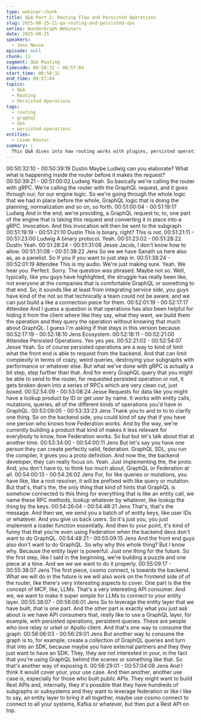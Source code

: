 ```yaml
---
type: webinar-chunk
title: Q&A Part 2: Routing Flow and Persisted Operations
slug: 2025-08-25-11-qa-routing-and-persisted-ops
series: WunderGraph Webinars
date: 2025-08-25
speakers:
  - Jens Neuse
episode: null
chunk: 11
segment: Q&A Routing
timecode: 00:50:32 – 00:57:04
start_time: 00:50:32
end_time: 00:57:04
topics:
  - Q&A
  - Routing
  - Persisted Operations
tags:
  - routing
  - graphql
  - ops
  - persisted-operations
entities:
  - Cosmo Router
summary: |
  This Q&A dives into how routing works with plugins, persisted operations, and strategies for exposing minimal GraphQL complexity to clients.
---
```


00:50:32:10 - 00:50:39:19
Dustin
Maybe Ludwig can you elaborate? What what is happening inside the router before it makes the
request?
00:50:39:21 - 00:51:00:02
Ludwig
Yeah. So basically we're calling the router with gRPC. We're calling the router with the GraphQL
request, and it goes through our, for our engine logic. So we're going through the whole logic
that we had in place before the whole, GraphQL logic that is doing the planning, normalization
and so on, so forth.
00:51:00:04 - 00:51:19:17
Ludwig
And in the end, we're providing, a GraphQL request to, to, one part of the engine that is taking
this request and converting it in place into a gRPC. Invocation. And this invocation will then be
sent to the subgraph.
00:51:19:19 - 00:51:21:10
Dustin
This is binary, right? This is not.
00:51:21:11 - 00:51:23:00
Ludwig
A binary protocol. Yeah.
00:51:23:02 - 00:51:28:22
Dustin
Yeah.
00:51:28:24 - 00:51:31:08
Jesse
Jacob, I don't know how to allow.
00:51:31:08 - 00:51:38:22
Jens
So we we have Sanath us here also as, as a panelist. So if you if you want to just step in.
00:51:38:24 - 00:52:01:19
Attendee
This is my audio. We're just making sure. Yeah. We hear you. Perfect. Sorry. The question was
phrased. Maybe not so. Well, typically, like you guys have highlighted, the struggle has really
been like, not everyone at the companies that is comfortable GraphQL or something to that end.
So, it sounds like at least from integrating service side, you guys have kind of the not so that
technically a team could not be aware, and we can just build a like a connection piece for them.
00:52:01:19 - 00:52:17:17
Attendee
And I guess a question is that operations has also been helpful for hiding it from the client where
like they say, what they want, we build them the operation and they query the operation without
knowing that much about GraphQL. I guess I'm asking if that stays in this version because.
00:52:17:19 - 00:52:18:10
Jens
Ecosystem.
00:52:18:11 - 00:52:21:00
Attendee
Persisted Operations. Yes yes yes.
00:52:21:02 - 00:52:54:07
Jesse
Yeah. So of course persisted operations are a way to kind of limit what the front end is able to
request from the backend. And that can limit complexity in terms of crazy, weird queries,
destroying your subgraphs with performance or whatever else. But what we've done with gRPC
is actually a bit step, step further than that. And for every GraphQL query that you might be able
to send to the router, for requested persisted operation or not, it gets broken down into a series
of RPCs which are very clean cut, just boxed.
00:52:54:09 - 00:53:08:24
Jesse
Requests for data like you might have a lookup product by ID or get user by name. It works with
entity calls, mutations, queries, all of the different kinds of operations you'd have in GraphQL.
00:53:09:05 - 00:53:33:23
Jens
Thank you to and to to to clarify one thing. So on the backend side, you could kind of say that if
you have one person who knows how Federation works. And by the way, we're currently
building a product that kind of makes it less relevant for everybody to know, how Federation
works. So but but let's talk about that at another time.
00:53:34:00 - 00:54:00:11
Jens
But let's say you have one person they can create perfectly valid, federation. GraphQL SDL, you
run the compiler, it gives you a proto definition. And now the, the backend developer, they can
really focus on. Yeah. Just implementing the, the proto. And, you don't have to, to think too
much about, GraphQL or Federation at all.
00:54:00:13 - 00:54:26:02
Jens
For, for like queries or mutations, you have like, like a root resolver, it will be prefixed with like
query or mutation. But that's, that's the, the only thing that kind of hints that GraphQL is
somehow connected to this thing for everything that is like an entity call, we name these RPC
methods, lookup whatever by whatever, like lookup the thing by the keys.
00:54:26:04 - 00:54:48:21
Jens
That's, that's the message. And then we, we send you a batch of of entity keys, like user IDs or
whatever. And you give us back users. So it's just you, you just implement a loader function
essentially. And then to your point, it's kind of funny that that you're even using Federation when
the backend devs don't want to do GraphQL.
00:54:48:21 - 00:55:09:15
Jens
And the front end guys also don't want to do GraphQL. So why why this whole thing? But I know
why. Because the entity layer is powerful. Just one thing for the future. So the first step, like I
said in the beginning, we're building a puzzle and one piece at a time. And we we we want to do
it properly.
00:55:09:17 - 00:55:38:07
Jens
The first piece, cosmo connect, is towards the backend. What we will do in the future is we will
also work on the frontend side of of the router, like there's very interesting aspects to cover. One
part is the the concept of MCP, like, LLMs. That's a very interesting API consumer. And we, we
want to make it super simple for LLMs to connect to your entity layer.
00:55:38:07 - 00:56:06:01
Jens
So to leverage the entity layer that we have built, that is one part. And the other part is exactly
what you just ask about is we have API consumers that, really like to use a GraphQL layer, for
example, with persisted operations, persistent queries. These are people who love relay or urkel
or Apollo client. And that's one way to consume the graph.
00:56:06:03 - 00:56:29:01
Jens
But another way to consume the graph is to, for example, create a collection of GraphQL
queries and turn that into an SDK, because maybe you have external partners and they they
just want to have an SDK. They, they are not interested in your, in the fact that you're using
GraphQL behind the scenes or something like that. So that's another way of exposing it.
00:56:29:01 - 00:57:04:08
Jens
And I think it would cover your, your use case. And then another, another use case is, especially
for those who built public APIs. They might want to build Rest APIs and, internally, they it's
possible that they have hundreds of subgraphs or subsystems and they want to leverage
federation or like I like to say, an entity layer to bring it all together, maybe use cosmo connect to
connect to all your systems, Kafka or whatever, but then put a Rest API on top.